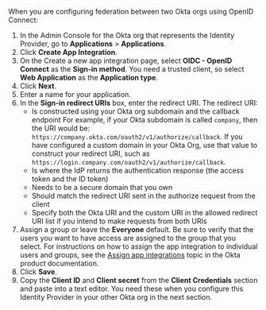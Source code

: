When you are configuring federation between two Okta orgs using OpenID Connect:

1. In the Admin Console for the Okta org that represents the Identity Provider, go to **Applications** > **Applications**.
1. Click **Create App Integration**.
1. On the Create a new app integration page, select **OIDC - OpenID Connect** as the **Sign-in method**. You need a trusted client, so select **Web Application** as the **Application type**.
1. Click **Next**.
1. Enter a name for your application.
1. In the **Sign-in redirect URIs** box, enter the redirect URI. The redirect URI:
    * Is constructed using your Okta org subdomain and the callback endpoint
    For example, if your Okta subdomain is called `company`, then the URI would be: `https://company.okta.com/oauth2/v1/authorize/callback`. If you have configured a custom domain in your Okta Org, use that value to construct your redirect URI, such as `https://login.company.com/oauth2/v1/authorize/callback`.
    * Is where the IdP returns the authentication response (the access token and the ID token)
    * Needs to be a secure domain that you own
    * Should match the redirect URI sent in the authorize request from the client
    * Specify both the Okta URI and the custom URI in the allowed redirect URI list if you intend to make requests from both URIs
1. Assign a group or leave the **Everyone** default. Be sure to verify that the users you want to have access are assigned to the group that you select. For instructions on how to assign the app integration to individual users and groups, see the [Assign app integrations](https://help.okta.com/okta_help.htm?id=ext_Apps_Apps_Page-assign) topic in the Okta product documentation.
1. Click **Save**.
1. Copy the **Client ID** and **Client secret** from the **Client Credentials** section and paste into a text editor. You need these when you configure this Identity Provider in your other Okta org in the next section.

